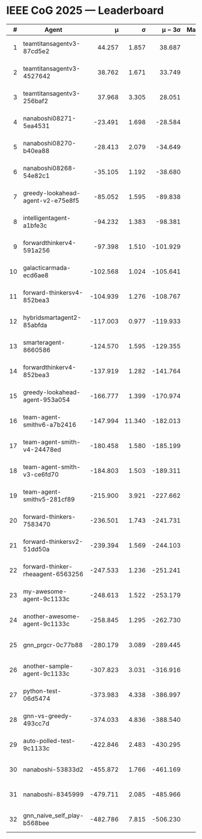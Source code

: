 # IEEE CoG 2025 — Leaderboard

| # | Agent | μ | σ | μ − 3σ | Matches | Updated |
|---:|---|---:|---:|---:|---:|---|
| 1 | teamtitansagentv3-87cd5e2 | 44.257 | 1.857 | 38.687 | 2720 | 2025-08-27 18:36 |
| 2 | teamtitansagentv3-4527642 | 38.762 | 1.671 | 33.749 | 2540 | 2025-08-27 18:36 |
| 3 | teamtitansagentv3-256baf2 | 37.968 | 3.305 | 28.051 | 2720 | 2025-08-27 18:36 |
| 4 | nanaboshi08271-5ea4531 | -23.491 | 1.698 | -28.584 | 1000 | 2025-08-27 18:36 |
| 5 | nanaboshi08270-b40ea88 | -28.413 | 2.079 | -34.649 | 1598 | 2025-08-27 18:36 |
| 6 | nanaboshi08268-54e82c1 | -35.105 | 1.192 | -38.680 | 2438 | 2025-08-27 18:36 |
| 7 | greedy-lookahead-agent-v2-e75e8f5 | -85.052 | 1.595 | -89.838 | 2378 | 2025-08-27 18:36 |
| 8 | intelligentagent-a1bfe3c | -94.232 | 1.383 | -98.381 | 2416 | 2025-08-27 18:36 |
| 9 | forwardthinkerv4-591a256 | -97.398 | 1.510 | -101.929 | 2193 | 2025-08-27 18:36 |
| 10 | galacticarmada-ecd6ae8 | -102.568 | 1.024 | -105.641 | 2560 | 2025-08-27 18:36 |
| 11 | forward-thinkersv4-852bea3 | -104.939 | 1.276 | -108.767 | 2367 | 2025-08-27 18:36 |
| 12 | hybridsmartagent2-85abfda | -117.003 | 0.977 | -119.933 | 2242 | 2025-08-27 18:36 |
| 13 | smarteragent-8660586 | -124.570 | 1.595 | -129.355 | 2269 | 2025-08-27 18:36 |
| 14 | forwardthinkerv4-852bea3 | -137.919 | 1.282 | -141.764 | 2129 | 2025-08-27 18:36 |
| 15 | greedy-lookahead-agent-953a054 | -166.777 | 1.399 | -170.974 | 2618 | 2025-08-27 18:36 |
| 16 | team-agent-smithv6-a7b2416 | -147.994 | 11.340 | -182.013 | 3160 | 2025-08-27 18:36 |
| 17 | team-agent-smith-v4-24478ed | -180.458 | 1.580 | -185.199 | 2720 | 2025-08-27 18:36 |
| 18 | team-agent-smith-v3-ce6fd70 | -184.803 | 1.503 | -189.311 | 2740 | 2025-08-27 18:36 |
| 19 | team-agent-smithv5-281cf89 | -215.900 | 3.921 | -227.662 | 2840 | 2025-08-27 18:36 |
| 20 | forward-thinkers-7583470 | -236.501 | 1.743 | -241.731 | 2860 | 2025-08-27 18:36 |
| 21 | forward-thinkersv2-51dd50a | -239.394 | 1.569 | -244.103 | 3066 | 2025-08-27 18:36 |
| 22 | forward-thinker-rheaagent-6563256 | -247.533 | 1.236 | -251.241 | 2746 | 2025-08-27 18:36 |
| 23 | my-awesome-agent-9c1133c | -248.613 | 1.522 | -253.179 | 3440 | 2025-08-27 18:36 |
| 24 | another-awesome-agent-9c1133c | -258.845 | 1.295 | -262.730 | 3180 | 2025-08-27 18:36 |
| 25 | gnn_prgcr-0c77b88 | -280.179 | 3.089 | -289.445 | 2360 | 2025-08-27 18:36 |
| 26 | another-sample-agent-9c1133c | -307.823 | 3.031 | -316.916 | 2860 | 2025-08-27 18:36 |
| 27 | python-test-06d5474 | -373.983 | 4.338 | -386.997 | 2230 | 2025-08-27 18:36 |
| 28 | gnn-vs-greedy-493cc7d | -374.033 | 4.836 | -388.540 | 2500 | 2025-08-27 18:36 |
| 29 | auto-polled-test-9c1133c | -422.846 | 2.483 | -430.295 | 2340 | 2025-08-27 18:36 |
| 30 | nanaboshi-53833d2 | -455.872 | 1.766 | -461.169 | 2380 | 2025-08-27 18:36 |
| 31 | nanaboshi-8345999 | -479.711 | 2.085 | -485.966 | 2690 | 2025-08-27 18:36 |
| 32 | gnn_naive_self_play-b568bee | -482.786 | 7.815 | -506.230 | 2040 | 2025-08-27 18:36 |
